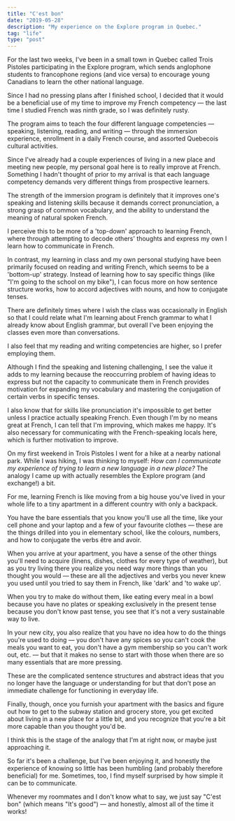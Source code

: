 ```yaml
---
title: "C'est bon"
date: "2019-05-28"
description: "My experience on the Explore program in Quebec."
tag: "life"
type: "post"
---
```


For the last two weeks, I've been in a small town in Quebec called Trois Pistoles participating in the Explore program, which sends anglophone students to francophone regions (and vice versa) to encourage young Canadians to learn the other national language.

Since I had no pressing plans after I finished school, I decided that it would be a beneficial use of my time to improve my French competency &mdash; the last time I studied French was ninth grade, so I was definitely rusty.

The program aims to teach the four different language competencies &mdash; speaking, listening, reading, and writing &mdash; through the immersion experience, enrollment in a daily French course, and assorted Quebecois cultural activities.

Since I've already had a couple experiences of living in a new place and meeting new people, my personal goal here is to really improve at French. Something I hadn't thought of prior to my arrival is that each language competency demands very different things from prospective learners.

The strength of the immersion program is definitely that it improves one's speaking and listening skills because it demands correct pronunciation, a strong grasp of common vocabulary, and the ability to understand the meaning of natural spoken French.

I perceive this to be more of a 'top-down' approach to learning French, where through attempting to decode others' thoughts and express my own I learn how to communicate in French.

In contrast, my learning in class and my own personal studying have been primarily focused on reading and writing French, which seems to be a 'bottom-up' strategy. Instead of learning how to say specific things (like "I'm going to the school on my bike"), I can focus more on how sentence structure works, how to accord adjectives with nouns, and how to conjugate tenses.

There are definitely times where I wish the class was occasionally in English so that I could relate what I'm learning about French grammar to what I already know about English grammar, but overall I've been enjoying the classes even more than conversations.

I also feel that my reading and writing competencies are higher, so I prefer employing them.

Although I find the speaking and listening challenging, I see the value it adds to my learning because the reoccurring problem of having ideas to express but not the capacity to communicate them in French provides motivation for expanding my vocabulary and mastering the conjugation of certain verbs in specific tenses.

I also know that for skills like pronunciation it's impossible to get better unless I practice actually speaking French. Even though I'm by no means great at French, I can tell that I'm improving, which makes me happy. It's also necessary for communicating with the French-speaking locals here, which is further motivation to improve.

On my first weekend in Trois Pistoles I went for a hike at a nearby national park. While I was hiking, I was thinking to myself: _How can I communicate my experience of trying to learn a new language in a new place?_ The analogy I came up with actually resembles the Explore program (and exchange!) a bit.

For me, learning French is like moving from a big house you've lived in your whole life to a tiny apartment in a different country with only a backpack.

You have the bare essentials that you know you'll use all the time, like your cell phone and your laptop and a few of your favourite clothes &mdash; these are the things drilled into you in elementary school, like the colours, numbers, and how to conjugate the verbs être and avoir.

When you arrive at your apartment, you have a sense of the other things you'll need to acquire (linens, dishes, clothes for every type of weather), but as you try living there you realize you need way more things than you thought you would &mdash; these are all the adjectives and verbs you never knew you used until you tried to say them in French, like 'dark' and 'to wake up'.

When you try to make do without them, like eating every meal in a bowl because you have no plates or speaking exclusively in the present tense because you don't know past tense, you see that it's not a very sustainable way to live.

In your new city, you also realize that you have no idea how to do the things you're used to doing &mdash; you don't have any spices so you can't cook the meals you want to eat, you don't have a gym membership so you can't work out, etc. &mdash; but that it makes no sense to start with those when there are so many essentials that are more pressing.

These are the complicated sentence structures and abstract ideas that you no longer have the language or understanding for but that don't pose an immediate challenge for functioning in everyday life.

Finally, though, once you furnish your apartment with the basics and figure out how to get to the subway station and grocery store, you get excited about living in a new place for a little bit, and you recognize that you're a bit more capable than you thought you'd be.

I think this is the stage of the analogy that I'm at right now, or maybe just approaching it.

So far it's been a challenge, but I've been enjoying it, and honestly the experience of knowing so little has been humbling (and probably therefore beneficial) for me. Sometimes, too, I find myself surprised by how simple it can be to communicate.

Whenever my roommates and I don't know what to say, we just say "C'est bon" (which means "It's good") &mdash; and honestly, almost all of the time it works!
